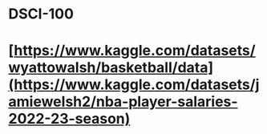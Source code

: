 # DSCI-100
# [https://www.kaggle.com/datasets/wyattowalsh/basketball/data](https://www.kaggle.com/datasets/jamiewelsh2/nba-player-salaries-2022-23-season)
